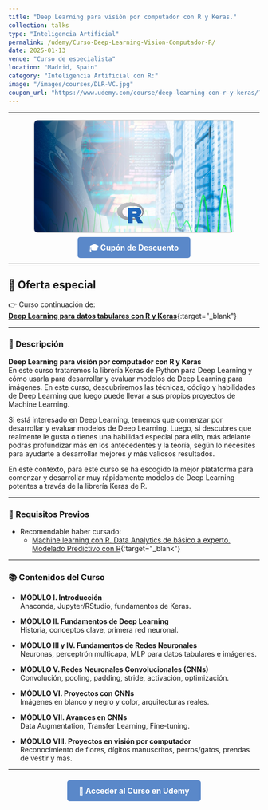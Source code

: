 ```yaml
---
title: "Deep Learning para visión por computador con R y Keras."
collection: talks
type: "Inteligencia Artificial"
permalink: /udemy/Curso-Deep-Learning-Vision-Computador-R/
date: 2025-01-13
venue: "Curso de especialista"
location: "Madrid, Spain"
category: "Inteligencia Artificial con R:"
image: "/images/courses/DLR-VC.jpg"
coupon_url: "https://www.udemy.com/course/deep-learning-con-r-y-keras/?couponCode=AGO_2025"
---
```


<!-- ✅ Structured Data for SEO -->
<script type="application/ld+json">
{
  "@context": "https://schema.org",
  "@type": "Course",
  "name": "Deep Learning para visión por computador con R y Keras.",
  "description": "Curso especializado para desarrollar modelos de Deep Learning con CNNs en R. Incluye proyectos con imágenes y visión por computador.",
  "provider": {
    "@type": "Organization",
    "name": "Udemy",
    "sameAs": "https://www.udemy.com"
  },
  "educationalCredentialAwarded": "Certificado de finalización",
  "inLanguage": "es",
  "url": "https://www.udemy.com/course/deep-learning-con-r-y-keras/?couponCode=AGO_2025",
  "image": "https://www.manuelcastillo.eu/images/courses/DLR-VC.jpg",
  "offers": {
    "@type": "Offer",
    "url": "https://www.udemy.com/course/deep-learning-con-r-y-keras/?couponCode=AGO_2025",
    "priceCurrency": "USD",
    "price": "12.00",
    "availability": "https://schema.org/InStock",
    "validFrom": "2025-04-01",
    "category": "Education"
  },
  "hasCourseInstance": {
    "@type": "CourseInstance",
    "name": "Deep Learning para visión por computador con R",
    "courseMode": "online",
    "courseWorkload": "PT12H",
    "inLanguage": "es",
    "startDate": "2025-01-01",
    "endDate": "2025-12-31",
    "eventAttendanceMode": "https://schema.org/OnlineEventAttendanceMode",
    "eventStatus": "https://schema.org/EventScheduled",
    "location": {
      "@type": "VirtualLocation",
      "url": "https://www.udemy.com",
      "address": {
        "@type": "PostalAddress",
        "addressLocality": "Madrid",
        "addressCountry": "ES"
      }
    },
    "image": "https://www.manuelcastillo.eu/images/courses/DLR-VC.jpg",
    "description": "Curso completo online con proyectos de visión artificial usando R y Keras. Instructor: Manuel Castillo-Cara.",
    "organizer": {
      "@type": "Organization",
      "name": "Udemy",
      "url": "https://www.udemy.com"
    },
    "performer": {
      "@type": "Person",
      "name": "Manuel Castillo-Cara"
    },
    "offers": {
      "@type": "Offer",
      "url": "https://www.udemy.com/course/deep-learning-con-r-y-keras/?couponCode=AGO_2025",
      "priceCurrency": "USD",
      "price": "12.00",
      "availability": "https://schema.org/InStock",
      "validFrom": "2025-04-01",
      "category": "Education"
    }
  }
}
</script>

<style>
.boton-udemy {
  background-color: #5a88c9;
  color: white;
  padding: 0.75em 1.5em;
  text-decoration: none !important;
  font-weight: bold;
  border-radius: 5px;
  font-size: 1.1em;
  transition: background-color 0.3s ease;
}
.boton-udemy:hover {
  background-color: #4e7abf;
  text-decoration: none !important;
}
.page__taxonomy {
  display: none !important;
}
</style>

---

<div style="text-align: center;">
  <img src="/images/courses/DLR-VC.jpg" alt="Deep Learning Vision Computador con R" width="400" style="border-radius: 8px; border: 1px solid #ccc; margin-bottom: 1rem;">
</div>

<div style="text-align: center; margin-bottom: 1rem;">
  <a href="https://www.udemy.com/course/deep-learning-con-r-y-keras/?couponCode=AGO_2025" target="_blank" class="boton-udemy">
    🎓 Cupón de Descuento
  </a>
</div>

---

## 🎁 Oferta especial
👉 Curso continuación de:  
[**Deep Learning para datos tabulares con R y Keras**](https://www.udemy.com/course/deep-learning-r/?couponCode=AGO_2025){:target="_blank"}

---

### 📘 Descripción

**Deep Learning para visión por computador con R y Keras**  
En este curso trataremos la librería Keras de Python para Deep Learning y cómo usarla para desarrollar y evaluar modelos de Deep Learning para imágenes. En este curso, descubriremos las técnicas, código y habilidades de Deep Learning que luego puede llevar a sus propios proyectos de Machine Learning. 

Si está interesado en Deep Learning, tenemos que comenzar por desarrollar y evaluar modelos de Deep Learning. Luego, si descubres que realmente le gusta o tienes una habilidad especial para ello, más adelante podrás profundizar más en los antecedentes y la teoría, según lo necesites para ayudarte a desarrollar mejores y más valiosos resultados.

En este contexto, para este curso se ha escogido la mejor plataforma para comenzar y desarrollar muy rápidamente modelos de Deep Learning potentes a través de la librería Keras de R.

---

  ### 🧠 Requisitos Previos

- Recomendable haber cursado:
  - [Machine learning con R. Data Analytics de básico a experto. Modelado Predictivo con R](https://www.udemy.com/course/machine-learning-con-r-data-analytics/?couponCode=AGO_2025){:target="_blank"}


---

### 📚 Contenidos del Curso

- **MÓDULO I. Introducción**  
  Anaconda, Jupyter/RStudio, fundamentos de Keras.

- **MÓDULO II. Fundamentos de Deep Learning**  
  Historia, conceptos clave, primera red neuronal.

- **MÓDULO III y IV. Fundamentos de Redes Neuronales**  
  Neuronas, perceptrón multicapa, MLP para datos tabulares e imágenes.

- **MÓDULO V. Redes Neuronales Convolucionales (CNNs)**  
  Convolución, pooling, padding, stride, activación, optimización.

- **MÓDULO VI. Proyectos con CNNs**  
  Imágenes en blanco y negro y color, arquitecturas reales.

- **MÓDULO VII. Avances en CNNs**  
  Data Augmentation, Transfer Learning, Fine-tuning.

- **MÓDULO VIII. Proyectos en visión por computador**  
  Reconocimiento de flores, dígitos manuscritos, perros/gatos, prendas de vestir y más.

---

<div style="text-align: center; margin-top: 2rem;">
  <a href="https://www.udemy.com/course/deep-learning-con-r-y-keras/?couponCode=AGO_2025" target="_blank" class="boton-udemy">
    🚀 Acceder al Curso en Udemy
  </a>
</div>